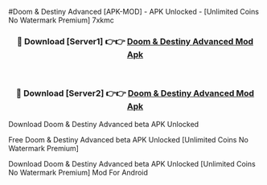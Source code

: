 #Doom & Destiny Advanced [APK-MOD] - APK Unlocked - [Unlimited Coins No Watermark Premium] 7xkmc



<div align="center">

<h3>🔴 Download [Server1] 👉👉 <a href="https://momento.my/?title=Doom_&_Destiny_Advanced">Doom & Destiny Advanced Mod Apk</a></h3><br>

<h3>🔴 Download [Server2] 👉👉 <a href="https://momento.my/?title=Doom_&_Destiny_Advanced">Doom & Destiny Advanced Mod Apk</a></h3>
</div>



Download Doom & Destiny Advanced beta APK Unlocked

Free Doom & Destiny Advanced beta APK Unlocked [Unlimited Coins No Watermark Premium]

Download Doom & Destiny Advanced beta APK Unlocked [Unlimited Coins No Watermark Premium] Mod For Android
